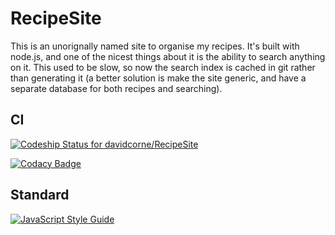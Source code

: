 # RecipeSite

This is an unorignally named site to organise my recipes. It's built with node.js, and one of the nicest things about it is the ability to search anything on it. This used to be slow, so now the search index is cached in git rather than generating it (a better solution is make the site generic, and have a separate database for both recipes and searching).

## CI

[ ![Codeship Status for davidcorne/RecipeSite](https://app.codeship.com/projects/24d00390-bef0-0134-8320-1ebff7fcacc1/status?branch=master)](https://app.codeship.com/projects/196418)

[![Codacy Badge](https://api.codacy.com/project/badge/Grade/8e51634dc26e4788af427a28f1c5d369)](https://www.codacy.com/app/davidcorne/RecipeSite?utm_source=github.com&amp;utm_medium=referral&amp;utm_content=davidcorne/RecipeSite&amp;utm_campaign=Badge_Grade)

## Standard

[![JavaScript Style Guide](https://cdn.rawgit.com/standard/standard/master/badge.svg)](https://github.com/standard/standard)
